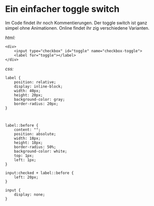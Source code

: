 # Ein einfacher toggle switch

Im Code findet ihr noch Kommentierungen. Der toggle switch ist ganz simpel ohne Animationen. Online findet ihr zig verschiedene Varianten.

*html:*

    <div>
        <input type="checkbox" id="toggle" name="checkbox-toggle">
        <label for="toggle"></label>
    </div>

*css:*

    label {
        position: relative;
        display: inline-block;
        width: 40px;
        height: 20px;
        background-color: gray;
        border-radius: 20px;
    }



    label::before {
        content: "";
        position: absolute;
        width: 18px;
        height: 18px;
        border-radius: 50%;
        background-color: white;
        top: 1px;
        left: 1px;
    }

    input:checked + label::before {
        left: 20px;
    }

    input {
        display: none;
    }